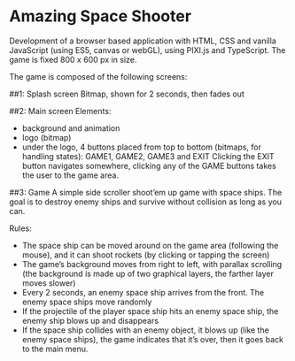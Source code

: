# Amazing Space Shooter
Development of a browser based application with HTML, CSS and vanilla JavaScript (using ES5, canvas or webGL), using PIXI.js and TypeScript. The game is fixed 800 x 600 px in size.

The game is composed of the following screens:

##1: Splash screen
Bitmap, shown for 2 seconds, then fades out

##2: Main screen
Elements:
* background and animation
* logo (bitmap)
* under the logo, 4 buttons placed from top to bottom (bitmaps, for handling states):
    GAME1, GAME2, GAME3 and EXIT
  Clicking the EXIT button navigates somewhere, clicking any of the GAME buttons takes the user to the game area.

##3: Game
A simple side scroller shoot’em up game with space ships. The goal is to destroy enemy ships and survive without collision as long as you can.

Rules:
* The space ship can be moved around on the game area (following the mouse), and it can shoot rockets (by clicking or tapping the screen)
* The game’s background moves from right to left, with parallax scrolling (the background is made up of two graphical layers, the farther layer moves slower)
* Every 2 seconds, an enemy space ship arrives from the front. The enemy space ships move randomly
* If the projectile of the player space ship hits an enemy space ship, the enemy ship blows up and disappears
* If the space ship collides with an enemy object, it blows up (like the enemy space ships), the game indicates that it’s over, then it goes back to the main menu.